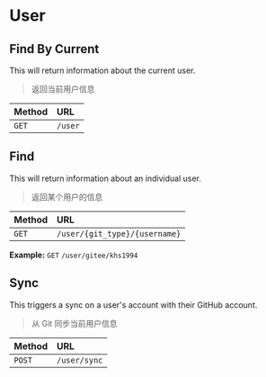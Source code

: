 # User

## Find By Current

This will return information about the current user.

> 返回当前用户信息

| Method | URL     |
| :----- | :------ |
| `GET`  | `/user` |

## Find

This will return information about an individual user.

> 返回某个用户的信息

| Method | URL                           |
| :----- | :---------------------------- |
| `GET`  | `/user/{git_type}/{username}` |

**Example:** `GET` `/user/gitee/khs1994`

## Sync

This triggers a sync on a user's account with their GitHub account.

> 从 Git 同步当前用户信息

| Method | URL          |
| :----- | :------------|
| `POST` | `/user/sync` |

